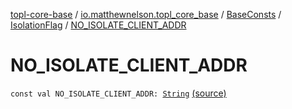 [topl-core-base](../../../index.md) / [io.matthewnelson.topl_core_base](../../index.md) / [BaseConsts](../index.md) / [IsolationFlag](index.md) / [NO_ISOLATE_CLIENT_ADDR](./-n-o_-i-s-o-l-a-t-e_-c-l-i-e-n-t_-a-d-d-r.md)

# NO_ISOLATE_CLIENT_ADDR

`const val NO_ISOLATE_CLIENT_ADDR: `[`String`](https://kotlinlang.org/api/latest/jvm/stdlib/kotlin/-string/index.html) [(source)](https://github.com/05nelsonm/TorOnionProxyLibrary-Android/blob/master/topl-core-base/src/main/java/io/matthewnelson/topl_core_base/BaseConsts.kt#L285)